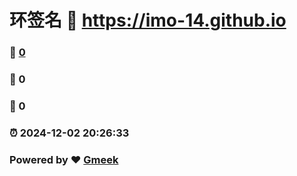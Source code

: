 # 环签名 :link: https://imo-14.github.io 
### :page_facing_up: [0](https://imo-14.github.io/tag.html) 
### :speech_balloon: 0 
### :hibiscus: 0 
### :alarm_clock: 2024-12-02 20:26:33 
### Powered by :heart: [Gmeek](https://github.com/Meekdai/Gmeek)
